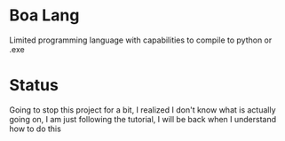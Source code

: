 # Boa Lang
Limited programming language with capabilities to compile to python or .exe


# Status
Going to stop this project for a bit, I realized I don't know what is actually going on, I am just following the tutorial, I will be back when I understand how to do this